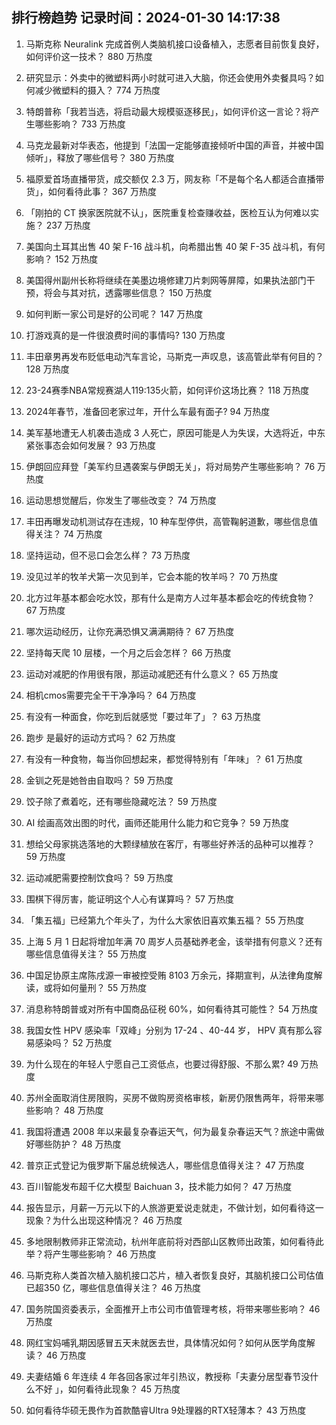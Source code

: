 
## 排行榜趋势 记录时间：2024-01-30 14:17:38
  
  1. 马斯克称 Neuralink 完成首例人类脑机接口设备植入，志愿者目前恢复良好，如何评价这一技术？ 880 万热度
    
  2. 研究显示：外卖中的微塑料两小时就可进入大脑，你还会使用外卖餐具吗？如何减少微塑料的摄入？ 774 万热度
    
  3. 特朗普称「我若当选，将启动最大规模驱逐移民」，如何评价这一言论？将产生哪些影响？ 733 万热度
    
  4. 马克龙最新对华表态，他提到「法国一定能够直接倾听中国的声音，并被中国倾听」，释放了哪些信号？ 380 万热度
    
  5. 福原爱首场直播带货，成交额仅 2.3 万，网友称「不是每个名人都适合直播带货」，如何看待此事？ 367 万热度
    
  6. 「刚拍的 CT 换家医院就不认」，医院重复检查赚收益，医检互认为何难以实施？ 237 万热度
    
  7. 美国向土耳其出售 40 架 F-16 战斗机，向希腊出售 40 架 F-35 战斗机，有何影响？ 152 万热度
    
  8. 美国得州副州长称将继续在美墨边境修建刀片刺网等屏障，如果执法部门干预，将会与其对抗，透露哪些信息？ 150 万热度
    
  9. 如何判断一家公司是好的公司呢？ 147 万热度
    
  10. 打游戏真的是一件很浪费时间的事情吗? 130 万热度
    
  11. 丰田章男再发布贬低电动汽车言论，马斯克一声叹息，该高管此举有何目的？ 128 万热度
    
  12. 23-24赛季NBA常规赛湖人119:135火箭，如何评价这场比赛？ 118 万热度
    
  13. 2024年春节，准备回老家过年，开什么车最有面子? 94 万热度
    
  14. 美军基地遭无人机袭击造成 3 人死亡，原因可能是人为失误，大选将近，中东紧张事态会如何发展？ 93 万热度
    
  15. 伊朗回应拜登「美军约旦遇袭案与伊朗无关」，将对局势产生哪些影响？ 76 万热度
    
  16. 运动思想觉醒后，你发生了哪些改变？ 74 万热度
    
  17. 丰田再曝发动机测试存在违规，10 种车型停供，高管鞠躬道歉，哪些信息值得关注？ 74 万热度
    
  18. 坚持运动，但不忌口会怎么样？ 73 万热度
    
  19. 没见过羊的牧羊犬第一次见到羊，它会本能的牧羊吗？ 70 万热度
    
  20. 北方过年基本都会吃水饺，那有什么是南方人过年基本都会吃的传统食物？ 67 万热度
    
  21. 哪次运动经历，让你充满恐惧又满满期待？ 67 万热度
    
  22. 坚持每天爬 10 层楼，一个月之后会怎样？ 66 万热度
    
  23. 运动对减肥的作用很有限，那运动减肥还有什么意义？ 65 万热度
    
  24. 相机cmos需要完全干干净净吗？ 64 万热度
    
  25. 有没有一种面食，你吃到后就感觉「要过年了」？ 63 万热度
    
  26. 跑步 是最好的运动方式吗？ 62 万热度
    
  27. 有没有一种食物，每当你回想起来，都觉得特别有「年味」？ 61 万热度
    
  28. 金钏之死是她咎由自取吗？ 59 万热度
    
  29. 饺子除了煮着吃，还有哪些隐藏吃法？ 59 万热度
    
  30. AI 绘画高效出图的时代，画师还能用什么能力和它竞争？ 59 万热度
    
  31. 想给父母家挑选落地的大颗绿植放在客厅，有哪些好养活的品种可以推荐？ 59 万热度
    
  32. 运动减肥需要控制饮食吗？ 59 万热度
    
  33. 围棋下得厉害，能证明这个人心有谋算吗？ 57 万热度
    
  34. 「集五福」已经第九个年头了，为什么大家依旧喜欢集五福？ 55 万热度
    
  35. 上海 5 月 1 日起将增加年满 70 周岁人员基础养老金，该举措有何意义？还有哪些信息值得关注？ 55 万热度
    
  36. 中国足协原主席陈戌源一审被控受贿 8103 万余元，择期宣判，从法律角度解读，或将如何量刑？ 55 万热度
    
  37. 消息称特朗普或对所有中国商品征税 60%，如何看待其可能性？ 54 万热度
    
  38. 我国女性 HPV 感染率「双峰」分别为 17-24 、40-44 岁， HPV 真有那么容易感染吗？ 52 万热度
    
  39. 为什么现在的年轻人宁愿自己工资低点，也要过得舒服、不那么累? 49 万热度
    
  40. 苏州全面取消住房限购，买房不做购房资格审核，新房仍限售两年，将带来哪些影响？ 48 万热度
    
  41. 我国将遭遇 2008 年以来最复杂春运天气，何为最复杂春运天气？旅途中需做好哪些防护？ 48 万热度
    
  42. 普京正式登记为俄罗斯下届总统候选人，哪些信息值得关注？ 47 万热度
    
  43. 百川智能发布超千亿大模型 Baichuan 3，技术能力如何？ 47 万热度
    
  44. 报告显示，月薪一万元以下的人旅游更爱说走就走，不做计划，如何看待这一现象？为什么出现这种情况？ 46 万热度
    
  45. 多地限制教师非正常流动，杭州年底前将对西部山区教师出政策，如何看待此举？将产生哪些影响？ 46 万热度
    
  46. 马斯克称人类首次植入脑机接口芯片，植入者恢复良好，其脑机接口公司估值已超350 亿，哪些信息值得关注？ 46 万热度
    
  47. 国务院国资委表示，全面推开上市公司市值管理考核，将带来哪些影响？ 46 万热度
    
  48. 网红宝妈哺乳期因感冒五天未就医去世，具体情况如何？如何从医学角度解读？ 46 万热度
    
  49. 夫妻结婚 6 年连续 4 年各回各家过年引热议，教授称「夫妻分居型春节没什么不好 」，如何看待此现象？ 45 万热度
    
  50. 如何看待华硕无畏作为首款酷睿Ultra 9处理器的RTX轻薄本？ 43 万热度
    